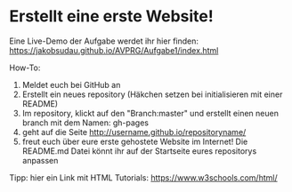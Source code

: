 # Erstellt eine erste Website!

Eine Live-Demo der Aufgabe werdet ihr hier finden: https://jakobsudau.github.io/AVPRG/Aufgabe1/index.html

How-To:
1. Meldet euch bei GitHub an
2. Erstellt ein neues repository (Häkchen setzen bei initialisieren mit einer README)
3. Im repository, klickt auf den "Branch:master" und erstellt einen neuen branch mit dem Namen: gh-pages
4. geht auf die Seite http://username.github.io/repositoryname/
5. freut euch über eure erste gehostete Website im Internet! Die README.md Datei könnt ihr auf der Startseite eures repositorys anpassen

Tipp: hier ein Link mit HTML Tutorials: https://www.w3schools.com/html/